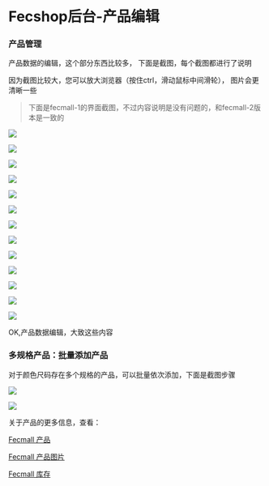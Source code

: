 Fecshop后台-产品编辑
=================


### 产品管理


产品数据的编辑，这个部分东西比较多，
下面是截图，每个截图都进行了说明

因为截图比较大，您可以放大浏览器（按住ctrl，滑动鼠标中间滑轮），
图片会更清晰一些

> 下面是fecmall-1的界面截图，不过内容说明是没有问题的，和fecmall-2版本是一致的


![](images/zz1.png)


![](images/zz2.png)


![](images/zz3.png)

![](images/zz4.png)

![](images/zz41.png)

![](images/zz42.png)

![](images/zz5.png)

![](images/zz6.png)

![](images/zz7.png)



![](images/zz8.png)

![](images/zz9.png)

![](images/zzz1.png)

![](images/zzz2.png)

OK,产品数据编辑，大致这些内容



### 多规格产品：批量添加产品

对于颜色尺码存在多个规格的产品，可以批量依次添加，下面是截图步骤

![](images/p81.png)


![](images/p82.png)


关于产品的更多信息，查看：

[Fecmall 产品](fecmall_product.md)

[Fecmall 产品图片](fecmall_product_image.md)

[Fecmall 库存](fecmall_stock.md)

















